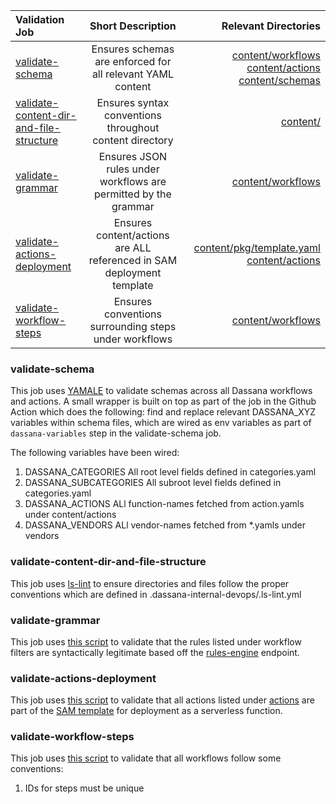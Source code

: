  | Validation Job                                                                      |                           Short Description                           |                                                                                                  Relevant Directories |
| :---------------------------------------------------------------------------------- | :-------------------------------------------------------------------: | --------------------------------------------------------------------------------------------------------------------: |
| [validate-schema](#validate-schema)                                                 |       Ensures schemas are enforced for all relevant YAML content      | [content/workflows](../content/workflows) [content/actions](../content/actions) [content/schemas](../content/schemas) |
| [validate-content-dir-and-file-structure](#validate-content-dir-and-file-structure) |        Ensures syntax conventions throughout content directory        |                                                                                                [content/](../content) |
| [validate-grammar](#validate-grammar)                                               |    Ensures JSON rules under workflows are permitted by the grammar    |                                                                             [content/workflows](../content/workflows) |
| [validate-actions-deployment](#validate-actions-deployment)                         | Ensures content/actions are ALL referenced in SAM deployment template |                       [content/pkg/template.yaml](../content/pkg/template.yaml) [content/actions](../content/actions) |
| [validate-workflow-steps](#validate-workflow-steps)                                 |         Ensures conventions surrounding steps under workflows         |                                                                             [content/workflows](../content/workflows) |



### validate-schema
This job uses [YAMALE](https://github.com/23andMe/Yamale) to validate schemas across all Dassana workflows and actions.
A small wrapper is built on top as part of the job in the Github Action which does the following: 
find and replace relevant DASSANA_XYZ variables within schema files, 
which are wired as env variables as part of `dassana-variables` step in the validate-schema job.

The following variables have been wired:
1. DASSANA_CATEGORIES
All root level fields defined in categories.yaml
2. DASSANA_SUBCATEGORIES
All subroot level fields defined in categories.yaml
3. DASSANA_ACTIONS
ALl function-names fetched from action.yamls under content/actions
4. DASSANA_VENDORS
ALl vendor-names fetched from *.yamls under vendors
### validate-content-dir-and-file-structure
This job uses [ls-lint](https://ls-lint.org/) to ensure directories and files follow the proper conventions which
are defined in .dassana-internal-devops/.ls-lint.yml
### validate-grammar
This job uses [this script](scripts/validate-rule-grammar.py) to validate that the rules listed under
workflow filters are syntactically legitimate based off the [rules-engine](https://) endpoint.

### validate-actions-deployment
This job uses [this script](scripts/validate-actions-deployment.py) to validate that all actions listed under [actions](../content/actions)
are part of the [SAM template](../content/pkg/template.yaml) for deployment as a serverless function.
### validate-workflow-steps
This job uses [this script](scripts/validate-workflow-steps.py) to validate that all workflows follow some conventions:
1. IDs for steps must be unique